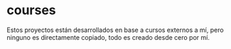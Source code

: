 # courses
Estos proyectos están desarrollados en base a cursos externos a mí, pero ninguno es directamente copiado, todo es creado desde cero por mí.
